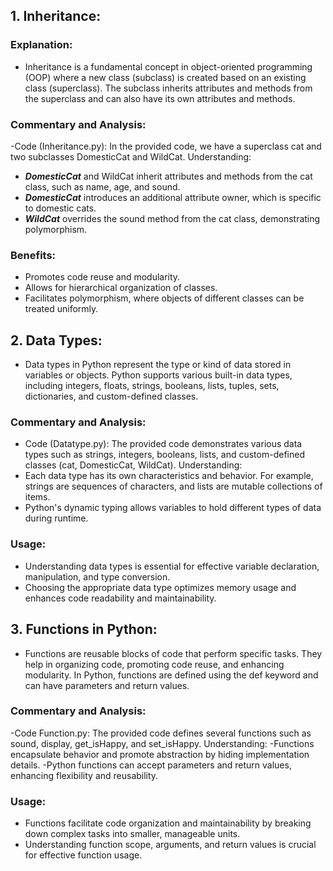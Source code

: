 ## 1. Inheritance:
### Explanation:
- Inheritance is a fundamental concept in object-oriented programming (OOP) where a new class (subclass) is created based on an existing class (superclass). The subclass inherits attributes and methods from the superclass and can also have its own attributes and methods.

### Commentary and Analysis:
-Code (Inheritance.py): In the provided code, we have a superclass cat and two subclasses DomesticCat and WildCat.
Understanding:
- ***DomesticCat*** and WildCat inherit attributes and methods from the cat class, such as name, age, and sound.
- ***DomesticCat*** introduces an additional attribute owner, which is specific to domestic cats.
- ***WildCat*** overrides the sound method from the cat class, demonstrating polymorphism.
### Benefits:
- Promotes code reuse and modularity.
- Allows for hierarchical organization of classes.
- Facilitates polymorphism, where objects of different classes can be treated uniformly.

## 2. Data Types:
- Data types in Python represent the type or kind of data stored in variables or objects. Python supports various built-in data types, including integers, floats, strings, booleans, lists, tuples, sets, dictionaries, and custom-defined classes.

### Commentary and Analysis:
- Code (Datatype.py): The provided code demonstrates various data types such as strings, integers, booleans, lists, and custom-defined classes (cat, DomesticCat, WildCat).
Understanding:
- Each data type has its own characteristics and behavior. For example, strings are sequences of characters, and lists are mutable collections of items.
- Python's dynamic typing allows variables to hold different types of data during runtime.
### Usage:
- Understanding data types is essential for effective variable declaration, manipulation, and type conversion.
- Choosing the appropriate data type optimizes memory usage and enhances code readability and maintainability.

## 3. Functions in Python:
- Functions are reusable blocks of code that perform specific tasks. They help in organizing code, promoting code reuse, and enhancing modularity. In Python, functions are defined using the def keyword and can have parameters and return values.

### Commentary and Analysis:
-Code Function.py: The provided code defines several functions such as sound, display, get_isHappy, and set_isHappy.
Understanding:
-Functions encapsulate behavior and promote abstraction by hiding implementation details.
-Python functions can accept parameters and return values, enhancing flexibility and reusability.
### Usage:
- Functions facilitate code organization and maintainability by breaking down complex tasks into smaller, manageable units.
- Understanding function scope, arguments, and return values is crucial for effective function usage.
